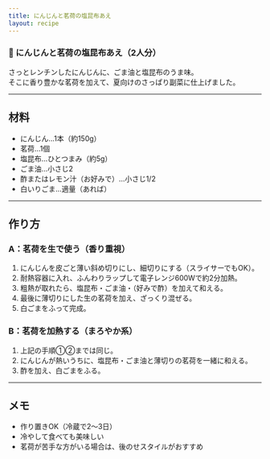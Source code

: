 ```yaml
---
title: にんじんと茗荷の塩昆布あえ
layout: recipe
---
```


### 🥕 にんじんと茗荷の塩昆布あえ（2人分）

さっとレンチンしたにんじんに、ごま油と塩昆布のうま味。  
そこに香り豊かな茗荷を加えて、夏向けのさっぱり副菜に仕上げました。

---

## 材料
- にんじん…1本（約150g）
- 茗荷…1個
- 塩昆布…ひとつまみ（約5g）
- ごま油…小さじ2
- 酢またはレモン汁（お好みで）…小さじ1/2
- 白いりごま…適量（あれば）

---

## 作り方

### A：茗荷を生で使う（香り重視）

1. にんじんを皮ごと薄い斜め切りにし、細切りにする（スライサーでもOK）。
2. 耐熱容器に入れ、ふんわりラップして電子レンジ600Wで約2分加熱。
3. 粗熱が取れたら、塩昆布・ごま油・（好みで酢）を加えて和える。
4. 最後に薄切りにした生の茗荷を加え、ざっくり混ぜる。
5. 白ごまをふって完成。

### B：茗荷を加熱する（まろやか系）

1. 上記の手順①②までは同じ。
2. にんじんが熱いうちに、塩昆布・ごま油と薄切りの茗荷を一緒に和える。
3. 酢を加え、白ごまをふる。

---

## メモ
- 作り置きOK（冷蔵で2〜3日）
- 冷やして食べても美味しい
- 茗荷が苦手な方がいる場合は、後のせスタイルがおすすめ
